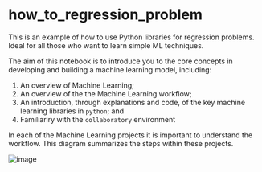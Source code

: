# how_to_regression_problem
This is an example of how to use Python libraries for regression problems. Ideal for all those who want to learn simple ML techniques.

The aim of this notebook is to introduce you to the core concepts in developing and building a machine learning model, including:

1. An overview of Machine Learning; 
2. An overview of the the Machine Learning workflow; 
3. An introduction, through explanations and code, of the key machine learning libraries in `python`; and
4. Familiariry with the `collaboratory` environment 

In each of the Machine Learning projects it is important to understand the workflow. This diagram summarizes the steps within these projects.

![image](https://user-images.githubusercontent.com/76072249/114486132-456f5780-9bdb-11eb-90eb-7da3004a1ba0.png)
